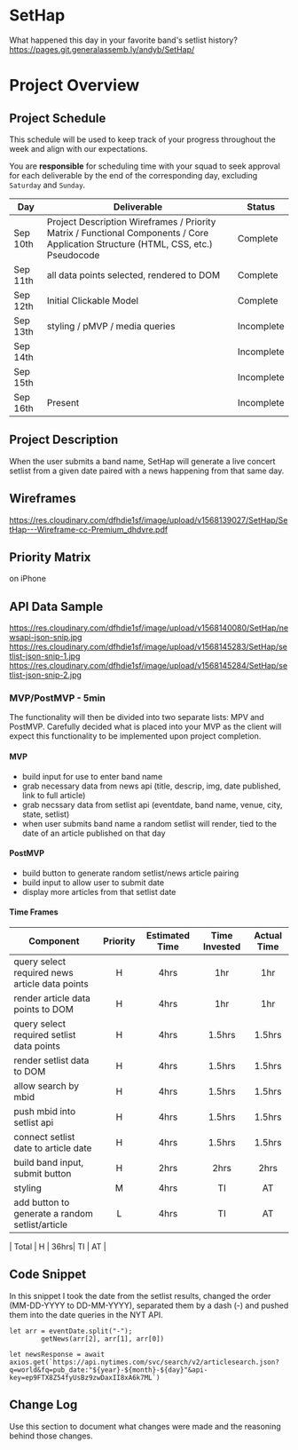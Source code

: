 # SetHap
What happened this day in your favorite band's setlist history?
https://pages.git.generalassemb.ly/andyb/SetHap/

# Project Overview

## Project Schedule

This schedule will be used to keep track of your progress throughout the week and align with our expectations.  

You are **responsible** for scheduling time with your squad to seek approval for each deliverable by the end of the corresponding day, excluding `Saturday` and `Sunday`.

|  Day | Deliverable | Status
|---|---| ---|
|Sep 10th| Project Description Wireframes / Priority Matrix / Functional Components / Core Application Structure (HTML, CSS, etc.) Pseudocode | Complete
|Sep 11th|  all data points selected, rendered to DOM | Complete
|Sep 12th| Initial Clickable Model | Complete
|Sep 13th| styling / pMVP / media queries | Incomplete
|Sep 14th|  | Incomplete
|Sep 15th|  | Incomplete
|Sep 16th| Present | Incomplete


## Project Description

When the user submits a band name, SetHap will generate a live concert setlist from a given date paired with a news happening from that same day.

## Wireframes

https://res.cloudinary.com/dfhdie1sf/image/upload/v1568139027/SetHap/SetHap---Wireframe-cc-Premium_dhdvre.pdf

## Priority Matrix 
on iPhone

## API Data Sample

https://res.cloudinary.com/dfhdie1sf/image/upload/v1568140080/SetHap/newsapi-json-snip.jpg
https://res.cloudinary.com/dfhdie1sf/image/upload/v1568145283/SetHap/setlist-json-snip-1.jpg
https://res.cloudinary.com/dfhdie1sf/image/upload/v1568145284/SetHap/setlist-json-snip-2.jpg

### MVP/PostMVP - 5min

The functionality will then be divided into two separate lists: MPV and PostMVP.  Carefully decided what is placed into your MVP as the client will expect this functionality to be implemented upon project completion.  

#### MVP 

- build input for use to enter band name
- grab necessary data from news api (title, descrip, img, date published, link to full article)
- grab necssary data from setlist api (eventdate, band name, venue, city, state, setlist)
- when user submits band name a random setlist will render, tied to the date of an article published on that day

#### PostMVP 

- build button to generate random setlist/news article pairing
- build input to allow user to submit date
- display more articles from that setlist date


#### Time Frames

| Component | Priority | Estimated Time | Time Invested | Actual Time |
| --- | :---: |  :---: | :---: | :---: |
| query select required news article data points | H | 4hrs| 1hr | 1hr |
| render article data points to DOM | H | 4hrs| 1hr | 1hr |
| query select required setlist data points | H | 4hrs| 1.5hrs | 1.5hrs |
| render setlist data to DOM | H | 4hrs| 1.5hrs | 1.5hrs |
| allow search by mbid | H | 4hrs| 1.5hrs | 1.5hrs |
| push mbid into setlist api | H | 4hrs| 1.5hrs | 1.5hrs |
| connect setlist date to article date | H | 4hrs | 1.5hrs | 1.5hrs |
| build band input, submit button | H | 2hrs| 2hrs | 2hrs |
| styling | M | 4hrs | TI | AT|
| add button to generate a random setlist/article | L | 4hrs | TI | AT |

| Total | H | 36hrs| TI | AT |


## Code Snippet

In this snippet I took the date from the setlist results, changed the order (MM-DD-YYYY to DD-MM-YYYY), separated them by a dash (-) and pushed them into the date queries in the NYT API.
```
let arr = eventDate.split("-");
        getNews(arr[2], arr[1], arr[0])

let newsResponse = await axios.get(`https://api.nytimes.com/svc/search/v2/articlesearch.json?q=world&fq=pub_date:"${year}-${month}-${day}"&api-key=ep9FTX8Z54fyUsBz9zwDaxII8xA6k7ML`)
```

## Change Log
 Use this section to document what changes were made and the reasoning behind those changes. 
 
  

